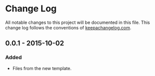 # Change Log
All notable changes to this project will be documented in this file.
This change log follows the conventions of [keepachangelog.com](http://keepachangelog.com/).



## 0.0.1 - 2015-10-02
### Added
- Files from the new template.
